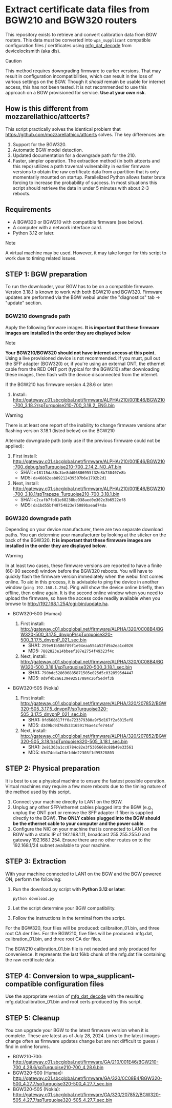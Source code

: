 # Extract certificate data files from BGW210 and BGW320 routers

This repository exists to retrieve and convert calibration data from BGW routers. This data must be converted into `wpa_supplicant` compatible configuration files / certificates using [mfg_dat_decode](https://www.devicelocksmith.com/2018/12/eap-tls-credentials-decoder-for-nvg-and.html) from devicelocksmith (aka dls).

> [!CAUTION]
> This method requires downgrading firmware to earlier versions. That may result in configuration incompatibilities, which can result in the loss of various settings on the BGW.
> Though it _should_ remain be usable for internet access, this has not been tested. It is not recommended to use this approach on a BGW provisioned for service. **Use at your own risk**.

## How is this different from mozzarellathicc/attcerts?

This script practically solves the identical problem that <https://github.com/mozzarellathicc/attcerts> solves. The key differences are:

1. Support for the BGW320.
2. Automatic BGW model detection.
3. Updated documentation for a downgrade path for the 210.
4. Faster, simpler operation. The extraction method (in both attcerts and this repo) utilizes a path traversal vulnerability in earlier firmware versions to obtain the raw certificate data from a partition that is only momentarily mounted on startup. Parallelized Python allows faster brute forcing to increase the probability of success. In most situations this script should retrieve the data in under 5 minutes with about 2-3 reboots.

## Requirements

- A BGW320 or BGW210 with compatible firmware (see below).
- A computer with a network interface card.
- Python 3.12 or later.

> [!NOTE]
> A virtual machine may be used. However, it may take longer for this script to work due to timing related issues.

## STEP 1: BGW preparation

To run the downloader, your BGW has to be on a compatible firmware. Version 3.18.1 is known to work with both BGW210 and BGW320. Firmware updates are performed via the BGW webui under the "diagnostics" tab -> "update" section.

### BGW210 downgrade path

Apply the following firmware images. **It is important that these firmware images are installed in the order they are displayed below**

> [!NOTE]
> **Your BGW210/BGW320 should not have internet access at this point.** Using a live provisioned device is not recommended. If you must, pull out the SFP adapter (BGW320) or, if you're using an external ONT, the ethernet cable from the RED ONT port (typical for the BGW210) after downloading these images, then flash with the device disconnected from the internet.

If the BGW210 has firmware version 4.28.6 or later:
  1. Install: <http://gateway.c01.sbcglobal.net/firmware/ALPHA/210/001E46/BGW210-700_3.18.2/spTurquoise210-700_3.18.2_ENG.bin>

> [!WARNING]
> There is at least one report of the inability to change firmware versions after flashing version 3.18.1 (listed below) on the BGW210

Alternate downgrade path (only use if the previous firmware could not be applied):
   1. First install: <http://gateway.c01.sbcglobal.net/firmware/ALPHA/210/001E46/BGW210-700_debug/spTurquoise210-700_2.14.2_NO_AT.bin>
      - SHA1: `e18115da88c3be8dd06806955f32e8b730407e8b`
      - MD5: `da46862eab89212439507b6e1792b2d1`
   3. Next, install: <http://gateway.c01.sbcglobal.net/firmware/ALPHA/210/001E46/BGW210-700_3.18.1/spTrapeze_Turquoise210-700_3.18.1.bin>
      - SHA1: `c2cafb7fb81e68238be938aed0e302e3b6522ef8`
      - MD5: `da1bd55bf48754823e75089baead74da`

### BGW320 downgrade path

Depending on your device manufacturer, there are two separate download paths. You can determine your manufacturer by looking at the sticker on the back of the BGW320. **It is important that these firmware images are installed in the order they are displayed below**.

> [!WARNING]
> In at least two cases, these firmware versions are reported to have a finite (60-90 second) window before the BGW320 reboots. You will have to quickly flash the firmware version immediately when the webui first comes online. To aid in this process, it is advisable to ping the device in another window (`ping 192.168.1.254`). Ping will show the device online briefly, then offline, then online again. It is the second online window when you need to upload the firmware, so have the access code readily available when you browse to <http://192.168.1.254/cgi-bin/update.ha>.

- BGW320-500 (Humax)
  1. First install: <http://gateway.c01.sbcglobal.net/firmware/ALPHA/320/0C08B4/BGW320-500_3.17.5_dnvpnP/spTurquoise320-500_3.17.5_dnvpnP_021_sec.bin>
     - SHA1: `259e91b586f89f1e94eaa554a52fd9a2ea1cd026`
     - MD5: `7882823e14bbeef187e2754f49323f4c`
  3. Next, install: <http://gateway.c01.sbcglobal.net/firmware/ALPHA/320/0C08B4/BGW320-500_3.18.1/spTurquoise320-500_3.18.1_sec.bin>
     - SHA1: `790bdc528696885871505e025d5c0328595d4447`
     - MD5: `0d9f4b2a6139e92517884c26f5ed4f3b`

- BGW320-505 (Nokia)
  1. First install: <http://gateway.c01.sbcglobal.net/firmware/ALPHA/320/207852/BGW320-505_3.17.5_dnvpnP/spTurquoise320-505_3.17.5_dnvpnP_021_sec.bin>
     - SHA1: `0fd668617ff0a723379380a9f5d167f2a6015ef8`
     - MD5: `d3d9bc9d76d5331659176ae4cfe744af`
  3. Next, install: <http://gateway.c01.sbcglobal.net/firmware/ALPHA/320/207852/BGW320-505_3.18.1/spTurquoise320-505_3.18.1_sec.bin>
     - SHA1: `2e81363a1cc0784c82e3f5305668c88b49e33561`
     - MD5: `63d74cda47de1dde22303f1d99328803`

## STEP 2: Physical preparation

It is best to use a physical machine to ensure the fastest possible operation. Virtual machines may require a few more reboots due to the timing nature of the method used by this script.

1. Connect your machine directly to LAN1 on the BGW.
2. Unplug any other SFP/ethernet cables plugged into the BGW (e.g., unplug the ONT port or remove the SFP adapter if fiber is supplied directly to the BGW). **The ONLY cables plugged into the BGW should be the ethernet cable to your computer and the power cable**.
3. Configure the NIC on your machine that is connected to LAN1 on the BGW with a static IP of 192.168.1.11, broadcast 255.255.255.0 and gateway 192.168.1.254. Ensure there are no other routes on to the 192.168.1/24 subnet available to your machine.

## STEP 3: Extraction

With your machine connected to LAN1 on the BGW and the BGW powered ON, perform the following:

1. Run the download.py script with **Python 3.12 or later**:

   ```bash
   python download.py
   ```

2. Let the script determine your BGW compatibility.
3. Follow the instructions in the terminal from the script.

For the BGW320, four files will be produced: calibraiton_01.bin, and three root CA der files.
For the BGW210, five files will be produced: mfg.dat, calibration_01.bin, and three root CA der files.

The BGW210 calibration_01.bin file is not needed and only produced for convenience. It represents the last 16kb chunk of the mfg.dat file containing the raw certificate data.

## STEP 4: Conversion to wpa_supplicant-compatible configuration files

Use the appropriate version of [mfg_dat_decode](https://www.devicelocksmith.com/2018/12/eap-tls-credentials-decoder-for-nvg-and.html) with the resulting mfg.dat/calibration_01.bin and root certs produced by this script.

## STEP 5: Cleanup

You can upgrade your BGW to the latest firmware version when it is complete. These are latest as of July 28, 2024. Links to the latest images change often as firmware updates change but are not difficult to guess / find in online forums.

- BGW210-700: <http://gateway.c01.sbcglobal.net/firmware/GA/210/001E46/BGW210-700_4.28.6/spTurquoise210-700_4.28.6.bin>
- BGW320-500 (Humax): <http://gateway.c01.sbcglobal.net/firmware/GA/320/0C08B4/BGW320-500_4.27.7/spTurquoise320-500_4.27.7_sec.bin>
- BGW320-505 (Nokia): <http://gateway.c01.sbcglobal.net/firmware/GA/320/207852/BGW320-505_4.27.7/spTurquoise320-505_4.27.7_sec.bin>
